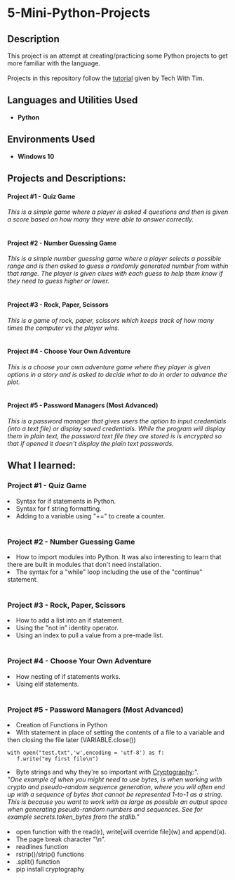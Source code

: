 <h1>5-Mini-Python-Projects</h1>

<h2>Description</h2>
This project is an attempt at creating/practicing some Python projects to get more familiar with the language.
<br><br/>
Projects in this repository follow the <a href="https://www.youtube.com/watch?v=DLn3jOsNRVE&ab_channel=TechWithTim">tutorial</a> given by Tech With Tim.


<h2>Languages and Utilities Used</h2>

- <b>Python</b> 

<h2>Environments Used </h2>

- <b>Windows 10</b> 

<h2>Projects and Descriptions:</h2>

<p align="left">
<h4>Project #1 - Quiz Game</h4>
<i>This is a simple game where a player is asked 4 questions and then is given a score based on how many they were able to answer correctly.</i>
<br /><br />
<h4>Project #2 - Number Guessing Game</h4>
<i>This is a simple number guessing game where a player selects a possible range and is then asked to guess a randomly generated number from within that range.  The player is given clues with each guess to help them know if they need to guess higher or lower.</i>
<br /><br />
<h4>Project #3 - Rock, Paper, Scissors</h4>
<i>This is a game of rock, paper, scissors which keeps track of how many times the computer vs the player wins.</i>
<br /><br />
<h4>Project #4 - Choose Your Own Adventure</h4>
<i>This is a choose your own adventure game where they player is given options in a story and is asked to decide what to do in order to advance the plot.</i>
<br /><br />
<h4>Project #5 - Password Managers (Most Advanced)</h4>
<i>This is a password manager that gives users the option to input credentials (into a text file) or display saved credentials.  While the program will display them in plain text, the password text file they are stored is is encrypted so that if opened it doesn't display the plain text passwords.</i>


<h2>What I learned:</h2>
<h3>Project #1 - Quiz Game</h3>
<li>Syntax for if statements in Python.</li>
<li>Syntax for f string formatting.</li>
<li>Adding to a variable using "+=" to create a counter.</li>
<br />
<h3>Project #2 - Number Guessing Game</h3>
<li>How to import modules into Python.  It was also interesting to learn that there are built in modules that don't need installation.</li>
<li>The syntax for a "while" loop including the use of the "continue" statement.</li>
<br />
<h3>Project #3 - Rock, Paper, Scissors</h3>
<li>How to add a list into an if statement.</li>
<li>Using the "not in" identity operator.</li>
<li>Using an index to pull a value from a pre-made list.</li>
<br />
<h3>Project #4 - Choose Your Own Adventure</h3>
<li>How nesting of if statements works.</li>
<li>Using elif statements.</li>
<br />
<h3>Project #5 - Password Managers (Most Advanced) </h3>
<li>Creation of Functions in Python</li>
<li>With statement in place of setting the contents of a file to a variable and then closing the file later (VARIABLE.close())</li>

```
with open("test.txt",'w',encoding = 'utf-8') as f:
   f.write("my first file\n")
```
<li>Byte strings and why they're so important with <a href="https://stackoverflow.com/questions/67868931/which-are-the-advantages-of-byte-objects-over-string-objects-in-python">Cryptography</a>:".</li>
<i>"One example of when you might need to use bytes, is when working with crypto and pseudo-random sequence generation, where you will often end up with a sequence of bytes that cannot be represented 1-to-1 as a string. This is because you want to work with as large as possible an output space when generating pseudo-random numbers and sequences. See for example secrets.token_bytes from the stdlib."</i><br></br>
<li>open function with the read(r), write[will override file](w) and append(a).</li>
<li>The page break character "\n".</li>
<li>readlines function</li>
<li>rstrip()/strip() functions</li>
<li>.split() function</li>
<li>pip install cryptography</li>
<!--
 ```diff
- text in red
+ text in green
! text in orange
# text in gray
@@ text in purple (and bold)@@
```
--!>
